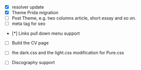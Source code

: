 - [x] resolver update
- [x] Theme Prida migration
- [ ] Post Theme, e.g. two columns article, short essay and so on.
- [ ] meta tag for seo
- [*] Links pull down menu support
- [ ] Build the CV page
- [ ] the dark.css and the light.css modification for Pure.css
- [ ] Discography support


